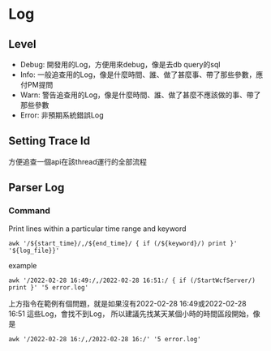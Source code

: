 # Log
## Level 
* Debug: 開發用的Log，方便用來debug，像是去db query的sql
* Info: 一般追查用的Log，像是什麼時間、誰、做了甚麼事、帶了那些參數，應付PM提問
* Warn: 警告追查用的Log，像是什麼時間、誰、做了甚麼不應該做的事、帶了那些參數
* Error: 非預期系統錯誤Log

## Setting Trace Id
方便追查一個api在該thread運行的全部流程

## Parser Log
### Command
Print lines within a particular time range and keyword
```
awk '/${start_time}/,/${end_time}/ { if (/${keyword}/) print }' '${log_file}}'
```
example
```
awk '/2022-02-28 16:49:/,/2022-02-28 16:51:/ { if (/StartWcfServer/) print }' '5 error.log'
```
上方指令在範例有個問題，就是如果沒有2022-02-28 16:49或2022-02-28 16:51 這些Log，會找不到Log，
所以建議先找某天某個小時的時間區段開始，像是
```
awk '/2022-02-28 16:/,/2022-02-28 16:/' '5 error.log'
```